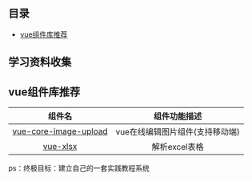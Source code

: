 
## 目录
* [vue组件库推荐](#vue组件库推荐)

## 学习资料收集

vue组件库推荐
---

|组件名  | 组件功能描述|
|:-:|:-:|
|[vue-core-image-upload](http://vanthink-ued.github.io/vue-core-image-upload/index.html#/cn/home) | vue在线编辑图片组件(支持移动端)|
|[vue-xlsx](http://www.jianshu.com/p/44348319ccde)  | 解析excel表格 |

ps：终极目标：建立自己的一套实践教程系统